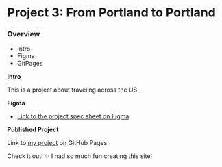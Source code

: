 # Project 3: From Portland to Portland

### Overview
* Intro
* Figma
* GitPages

**Intro**

This is a project about traveling across the US.  


**Figma**

* [Link to the project spec sheet on Figma](https://www.figma.com/file/lNsn9aE1Be6bvg9FeAzRXT/Sprint-3-From-Portland-to-Portland-desktop-mobile?node-id=0%3A1)

**Published Project**

Link to [my project](https://olivcamj.github.io/web_project_3/) on GitHub Pages

Check it out! :sparkles: I had so much fun creating this site!
